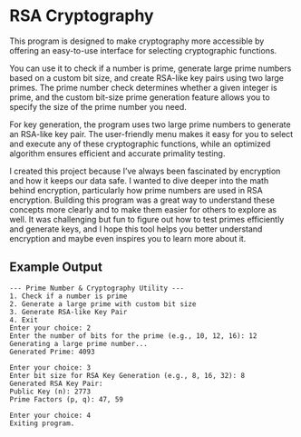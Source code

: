# RSA Cryptography

This program is designed to make cryptography more accessible by offering an easy-to-use interface for selecting cryptographic functions.

You can use it to check if a number is prime, generate large prime numbers based on a custom bit size, and create RSA-like key pairs using two large primes. The prime number check determines whether a given integer is prime, and the custom bit-size prime generation feature allows you to specify the size of the prime number you need.

For key generation, the program uses two large prime numbers to generate an RSA-like key pair. The user-friendly menu makes it easy for you to select and execute any of these cryptographic functions, while an optimized algorithm ensures efficient and accurate primality testing.

I created this project because I’ve always been fascinated by encryption and how it keeps our data safe. I wanted to dive deeper into the math behind encryption, particularly how prime numbers are used in RSA encryption. Building this program was a great way to understand these concepts more clearly and to make them easier for others to explore as well. It was challenging but fun to figure out how to test primes efficiently and generate keys, and I hope this tool helps you better understand encryption and maybe even inspires you to learn more about it.

## Example Output
```
--- Prime Number & Cryptography Utility ---
1. Check if a number is prime
2. Generate a large prime with custom bit size
3. Generate RSA-like Key Pair
4. Exit
Enter your choice: 2
Enter the number of bits for the prime (e.g., 10, 12, 16): 12
Generating a large prime number...
Generated Prime: 4093

Enter your choice: 3
Enter bit size for RSA Key Generation (e.g., 8, 16, 32): 8
Generated RSA Key Pair:
Public Key (n): 2773
Prime Factors (p, q): 47, 59

Enter your choice: 4
Exiting program.

```

